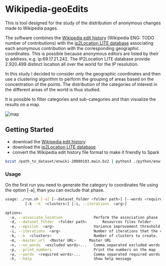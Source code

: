 # Wikipedia-geoEdits

This is tool designed for the study of the distribution of anonymous changes made to Wikipedia pages.

The software combines the [Wikipedia edit history](https://snap.stanford.edu/data/wiki-meta.html) (Wikipedia ENG: TODO number of contributions) with the [ip2Location LITE database](https://lite.ip2location.com/database/ip-country-region-city-latitude-longitude-zipcode) associating each anonymous contribution with the corresponding geographic coordinates. This is possible because anonymous editors are listed by their ip address, e.g. ip:69.17.21.242.
The IP2Location LITE database provide 2.920.499 distinct location all over the world for the IP resolution.

In this study I decided to consider only the geographic coordinates and then use a clustering algorithm to perform the grouping of areas based on the concentration of the points. The distribution of the categories of interest in the different areas of the world is thus studied.

It is possible to filter categories and sub-categories and than visualize the results on a map.



![map](/home/enrico/datasets/filters-software-game/map.png)



## Getting Started

- download the [Wikipedia edit history](https://snap.stanford.edu/data/wiki-meta.html) 
- download the [ip2Location LITE database](https://lite.ip2location.com/database/ip-country-region-city-latitude-longitude-zipcode)
- convert the Wikipedia edit history file format to make it friendly to Spark

```bash
bzcat /path_to_dataset/enwiki-20080103.main.bz2 | python3 ./python/enwiki2csv.py | python3 ./python/ip2integer.py | bzip2 > /path_to_dataset/enwiki-longIpOnly.bz2
```



### Usage

On the first run you need to generate the category to coordinates file using the option [-a], than you can exclude that phase.

```bash
usage: ./run.sh [-a] [--dataset_folder <folder path>] [--words <required words>...]
	 	 [-k --k  <clusters>] [-i, --iterations  <arg>]

options:
  -a, --associate_location              Perform the association phase
  -d, --dataset_folder  <folder path>  		Resources files folder
  -e, --epsilon  <arg>                  Variance improvement threshold
  -i, --iterations  <arg>               Number of iterations that the clustering algorithm will be run for.
  -k, --k  <clusters>                   Number of clusters to create.
  -m, --master_url  <Master URL>      Master URL
  -n, --no_words  <excluded words>...   Comma separated excluded words.
  -p, --print_numbers                   Print the numbers on the map
  -w, --words  <required words>...      Comma separated required words.
  -h, --help                            Show help message
```

